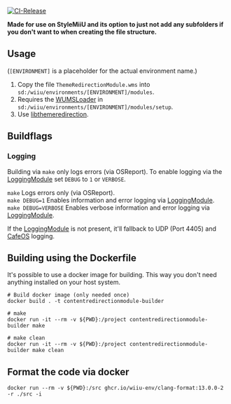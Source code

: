 [![CI-Release](https://github.com/wiiu-env/ContentRedirectionModule/actions/workflows/ci.yml/badge.svg)](https://github.com/wiiu-env/ContentRedirectionModule/actions/workflows/ci.yml)

**Made for use on StyleMiiU and its option to just not add any subfolders if you don't want to when creating the file structure.**

## Usage
(`[ENVIRONMENT]` is a placeholder for the actual environment name.)

1. Copy the file `ThemeRedirectionModule.wms` into `sd:/wiiu/environments/[ENVIRONMENT]/modules`.  
2. Requires the [WUMSLoader](https://github.com/wiiu-env/WUMSLoader) in `sd:/wiiu/environments/[ENVIRONMENT]/modules/setup`.
3. Use [libthemeredirection](https://github.com/Juanen100/libthemeredirection).

## Buildflags

### Logging
Building via `make` only logs errors (via OSReport). To enable logging via the [LoggingModule](https://github.com/wiiu-env/LoggingModule) set `DEBUG` to `1` or `VERBOSE`.

`make` Logs errors only (via OSReport).  
`make DEBUG=1` Enables information and error logging via [LoggingModule](https://github.com/wiiu-env/LoggingModule).  
`make DEBUG=VERBOSE` Enables verbose information and error logging via [LoggingModule](https://github.com/wiiu-env/LoggingModule).  

If the [LoggingModule](https://github.com/wiiu-env/LoggingModule) is not present, it'll fallback to UDP (Port 4405) and [CafeOS](https://github.com/wiiu-env/USBSerialLoggingModule) logging.

## Building using the Dockerfile

It's possible to use a docker image for building. This way you don't need anything installed on your host system.

```
# Build docker image (only needed once)
docker build . -t contentredirectionmodule-builder

# make 
docker run -it --rm -v ${PWD}:/project contentredirectionmodule-builder make

# make clean
docker run -it --rm -v ${PWD}:/project contentredirectionmodule-builder make clean
```

## Format the code via docker

`docker run --rm -v ${PWD}:/src ghcr.io/wiiu-env/clang-format:13.0.0-2 -r ./src -i`
